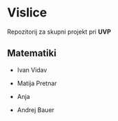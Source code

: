 # Vislice
Repozitorij za skupni projekt pri **UVP**

## Matematiki

- Ivan Vidav

- Matija Pretnar

- Anja

- Andrej Bauer